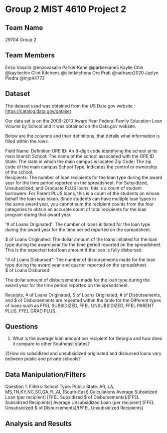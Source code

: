 
# Group 2 MIST 4610 Project 2




## Team Name
29704 Group 2

## Team Members
Enzo Vasallo @enzovasallo
Parker Kane @parkerkane5
Kaylie Chin @kayliechin
Clint Kitchens @clintkitchens
Ore Pratt @nathanp2020
Jazlyn Piedra @mjp44773

## Dataset
The dataset used was obtained from the US Data gov website : https://catalog.data.gov/dataset

Our data set is on the 2009-2010 Award Year Federal Family Education Loan Volume by School and it was obtained on the Data.gov website. 


Below are the columns and their definitions, that details what information is filled within the rows. 




Field Name:      Definition
OPE ID:          An 8-digit code identifying the school at its main branch
School:          The name of the school associated with the OPE ID
State:           The state in which the main campus is located
Zip Code:        The zip code of the main campus
School Type:     Indicates the control or ownership of the school.  
Recipients:      The number of loan recipients for the loan type during the award year for the time period reported on the spreadsheet.  For Subsidized, Unsubsidized, and Graduate PLUS loans, this is a count of student borrowers.  For Parent PLUS loans, this is a count of the students on whose behalf the loan was taken.  Since students can have multiple loan types in the same award year, you cannot sum the recipient counts from the four categories to obtain an accurate count of total recipients for the loan program during that award year.

'# of Loans Originated':
The number of loans initiated for the loan type during the award year for the time period reported on the spreadsheet.  

$ of Loans Originated:
The dollar amount of the loans initiated for the loan type during the award year for the time period reported on the spreadsheet.  This is the expected total loan amount if the loan is fully disbursed.

"# of Loans Disbursed":
The number of disbursements made for the loan type during the award year and quarter reported on the spreadsheet.  
$ of Loans Disbursed

The dollar amount of disbursements made for the loan type during the award year for the time period reported on the spreadsheet.  

Receipts, # of Loans Originated,	 $ of Loans Originated, # of Disbursements, and $ of Disbursements are repeated within the table for the Different types of loans such as FFEL SUBSIDIZED, FFEL UNSUBSIDIZED, FFEL PARENT PLUS, FFEL GRAD PLUS.	
## Questions
1) What is the average loan amount per recipient for Georgia and how does it compare to other Southeast states?


2)How do subsidized and unsubsidized originated and disbursed loans vary between public and private schools?

## Data Manipulation/Filters
Question 1:
Filters:
School Type: Public
State: AR, LA, MS,TN,KY,NC,SC,GA,FL,AL (South-East)
Calculations
Average Subsidized Loan (per recipient)
[FFEL Subsidized $ of Disbursements]/[FFEL Subsidized Recipients]
Average Unsubsidized Loan (per recipient)
[FFEL Unsubsidized $ of Disbursements]/[FFEL Unsubsidized Recipients]

## Analysis and Results